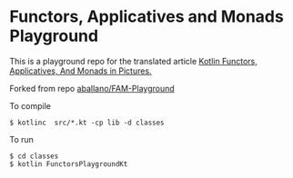 # Functors, Applicatives and Monads Playground

This is a playground repo for the translated article [Kotlin Functors, Applicatives, And Monads in Pictures.](https://medium.com/@aballano/kotlin-functors-applicatives-and-monads-in-pictures-part-1-3-c47a1b1ce251)

Forked from repo [aballano/FAM-Playground](http://github.com/aballano/FAM-Playground)

To compile

    $ kotlinc  src/*.kt -cp lib -d classes
     
To run

    $ cd classes     
    $ kotlin FunctorsPlaygroundKt 
